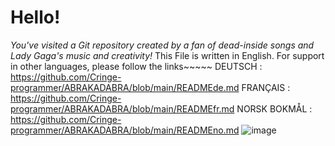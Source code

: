 # Hello!
*You've visited a Git repository created by a fan of dead-inside songs and Lady Gaga's music and creativity!*
This File is written in English. For support in other languages, please follow the links~~~~~
DEUTSCH : https://github.com/Cringe-programmer/ABRAKADABRA/blob/main/READMEde.md
FRANÇAIS : https://github.com/Cringe-programmer/ABRAKADABRA/blob/main/READMEfr.md
NORSK BOKMÅL : https://github.com/Cringe-programmer/ABRAKADABRA/blob/main/READMEno.md
![image](https://www.google.com/url?sa=i&url=https%3A%2F%2Fwww.reddit.com%2Fr%2FProCreate%2Fcomments%2F1ijvq4r%2Fi_drew_lady_gaga_from_her_new_abracadabra_music%2F&psig=AOvVaw2MxpTmEojoa1vLQWnBZB27&ust=1743097939414000&source=images&cd=vfe&opi=89978449&ved=0CBQQjRxqFwoTCMjZ-v2nqIwDFQAAAAAdAAAAABAE)

